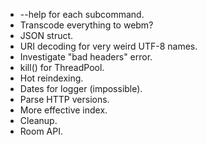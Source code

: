 - --help for each subcommand.
- Transcode everything to webm?
- JSON struct.
- URI decoding for very weird UTF-8 names.
- Investigate "bad headers" error.
- kill() for ThreadPool.
- Hot reindexing.
- Dates for logger (impossible).
- Parse HTTP versions.
- More effective index.
- Cleanup.
- Room API.
